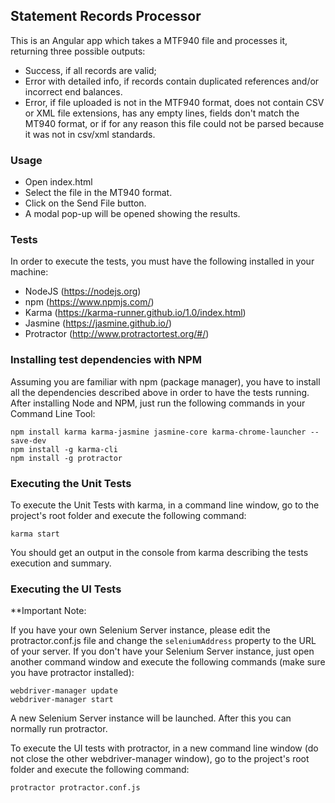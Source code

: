 ## Statement Records Processor

This is an Angular app which takes a MTF940 file and processes it, returning three possible outputs:

* Success, if all records are valid;
* Error with detailed info, if records contain duplicated references and/or incorrect end balances.
* Error, if file uploaded is not in the MTF940 format, does not contain CSV or XML file extensions, has any empty lines, fields don't match the MT940 format, or if for any reason this file could not be parsed because it was not in csv/xml standards.

### Usage

* Open index.html
* Select the file in the MT940 format.
* Click on the Send File button.
* A modal pop-up will be opened showing the results.

### Tests

In order to execute the tests, you must have the following installed in your machine:

* NodeJS (https://nodejs.org)
* npm (https://www.npmjs.com/)
* Karma (https://karma-runner.github.io/1.0/index.html)
* Jasmine (https://jasmine.github.io/)
* Protractor (http://www.protractortest.org/#/)

### Installing test dependencies with NPM

Assuming you are familiar with npm (package manager), you have to install all the dependencies described above in order to have the tests running. After installing Node and NPM, just run the following commands in your Command Line Tool:

    npm install karma karma-jasmine jasmine-core karma-chrome-launcher --save-dev
    npm install -g karma-cli
    npm install -g protractor

### Executing the Unit Tests

To execute the Unit Tests with karma, in a command line window, go to the project's root folder and execute the following command:

    karma start
    
You should get an output in the console from karma describing the tests execution and summary.

### Executing the UI Tests
    
**Important Note:

If you have your own Selenium Server instance, please edit the protractor.conf.js file and change the `seleniumAddress` property to the URL of your server. If you don't have your Selenium Server instance, just open another command window and execute the following commands (make sure you have protractor installed):

    webdriver-manager update
    webdriver-manager start
    
A new Selenium Server instance will be launched. After this you can normally run protractor.
    
To execute the UI tests with protractor, in a new command line window (do not close the other webdriver-manager window), go to the project's root folder and execute the following command:

    protractor protractor.conf.js
    

